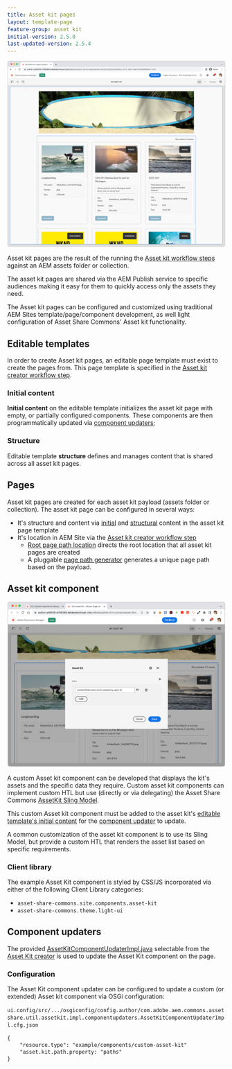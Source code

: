 ```yaml
---
title: Asset kit pages
layout: template-page
feature-group: asset kit
initial-version: 2.5.0
last-updated-version: 2.5.4
---
```


![Asset kit page](./images/main.png)

Asset kit pages are the result of the running the [Asset kit workflow steps](../workflows/index.md) against an AEM assets folder or collection.

The asset kit pages are shared via the AEM Publish service to specific audiences making it easy for them to quickly access only the assets they need.

The Asset kit pages can be configured and customized using traditional AEM Sites template/page/component development, as well light configuration of Asset Share Commons' Asset kit functionality.

## Editable templates

In order to create Asset kit pages, an editable page template must exist to create the pages from. This page template is specified in the [Asset kit creator workflow step](../workflows/index.md#asset-kit-page-template-path).

### Initial content

__Initial content__ on the editable template initializes the asset kit page with empty, or partially configured components. These components are then programmatically updated via [component updaters](#component-updaters);

### Structure

Editable template __structure__ defines and manages content that is shared across all asset kit pages.  

## Pages

Asset kit pages are created for each asset kit payload (assets folder or collection). The asset kit page can be configured in several ways:

+   It's structure and content via [initial](#initial-content) and [structural](#structure) content in the asset kit page template
+   It's location in AEM Site via the [Asset kit creator workflow step](../workflows/index.md#asset-kit-creator)
    + [Root page path location](../workflows/index.md#asset-kit-pages-root-path) directs the root location that all asset kit pages are created
    + A pluggable [page path generator](../workflows/index.md#page-path-generator) generates a unique page path based on the payload.

## Asset kit component

![Asset kit component](./images/asset-kit-component-dialog.png)

A custom Asset kit component can be developed that displays the kit's assets and the specific data they require. Custom asset kit components can implement custom HTL but use (directly or via delegating) the Asset Share Commons [AssetKit Sling Model](https://javadoc.io/static/com.adobe.aem.commons/assetshare.core/2.5.4/com/adobe/aem/commons/assetshare/components/assetkit/AssetKit.html).

This custom Asset kit component must be added to the asset kit's [editable template's initial content](#editable-templates) for the [component updater](#component-updaters) to update.

A common customization of the asset kit component is to use its Sling Model, but provide a custom HTL that renders the asset list based on specific requirements.

### Client library

The example Asset Kit component is styled by CSS/JS incorporated via either of the following Client Library categories:

+ `asset-share-commons.site.components.asset-kit`
+ `asset-share-commons.theme.light-ui`

## Component updaters

The provided [AssetKitComponentUpdaterImpl.java](https://github.com/adobe/asset-share-commons/blob/main/core/src/main/java/com/adobe/aem/commons/assetshare/util/assetkit/impl/componentupdaters/AssetKitComponentUpdaterImpl.java) selectable from the [Asset Kit creator](../workflows/index.md#asset-kit-creator) is used to update the Asset Kit component on the page.

### Configuration

The Asset Kit component updater can be configured to update a custom (or extended) Asset kit component via OSGi configuration: 

`ui.config/src/.../osgiconfig/config.author/com.adobe.aem.commons.assetshare.util.assetkit.impl.componentupdaters.AssetKitComponentUpdaterImpl.cfg.json`

```
{
    "resource.type": "example/components/custom-asset-kit"
    "asset.kit.path.property: "paths"
}
```

